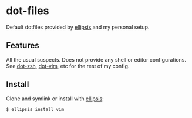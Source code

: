 # dot-files
Default dotfiles provided by [ellipsis][ellipsis] and my personal setup.

## Features
All the usual suspects. Does not provide any shell or editor configurations. See
[dot-zsh][zsh], [dot-vim][vim], etc for the rest of my config.

## Install
Clone and symlink or install with [ellipsis][ellipsis]:

```
$ ellipsis install vim
```

[ellipsis]: http://ellipsis.sh
[vim]:      https://github.com/zeekay/dot-vim
[zsh]:      https://github.com/zeekay/dot-zsh
